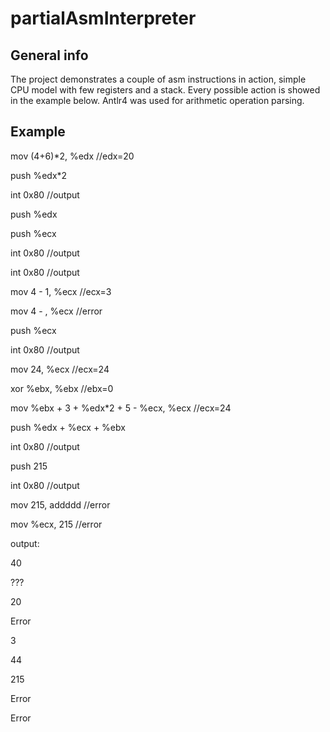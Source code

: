 # partialAsmInterpreter
## General info
The project demonstrates a couple of asm instructions in action, simple CPU model with few registers and a stack. Every possible action is showed in the example below. Antlr4 was used for arithmetic operation parsing.
## Example
mov (4+6)*2, %edx							                  //edx=20

push %edx*2

int 0x80                                        //output

push %edx

push %ecx

int 0x80                                        //output

int 0x80                                        //output

mov 4 - 1, %ecx                                 //ecx=3

mov 4 - , %ecx								                  //error

push %ecx				

int 0x80                                        //output

mov 24, %ecx                                    //ecx=24

xor %ebx, %ebx                                  //ebx=0

mov %ebx + 3 + %edx*2 + 5 - %ecx, %ecx          //ecx=24

push %edx + %ecx + %ebx

int 0x80                                        //output

push 215

int 0x80                                        //output

mov 215, addddd                                 //error

mov %ecx, 215                                   //error


output:

40

???

20

Error

3

44

215

Error

Error

